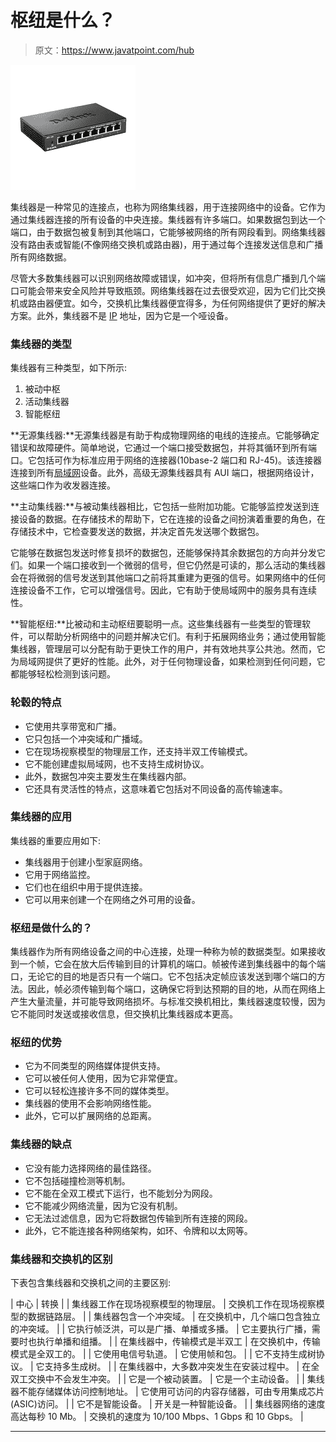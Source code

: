 # 枢纽是什么？

> 原文：<https://www.javatpoint.com/hub>

![What is hub](img/115b59b844cd4fa52f1754d09461aa8e.png)

集线器是一种常见的连接点，也称为网络集线器，用于连接网络中的设备。它作为通过集线器连接的所有设备的中央连接。集线器有许多端口。如果数据包到达一个端口，由于数据包被复制到其他端口，它能够被网络的所有网段看到。网络集线器没有路由表或智能(不像网络交换机或路由器)，用于通过每个连接发送信息和广播所有网络数据。

尽管大多数集线器可以识别网络故障或错误，如冲突，但将所有信息广播到几个端口可能会带来安全风险并导致瓶颈。网络集线器在过去很受欢迎，因为它们比交换机或路由器便宜。如今，交换机比集线器便宜得多，为任何网络提供了更好的解决方案。此外，集线器不是 [IP](https://www.javatpoint.com/ip) 地址，因为它是一个哑设备。

### 集线器的类型

集线器有三种类型，如下所示:

1.  被动中枢
2.  活动集线器
3.  智能枢纽

**无源集线器:**无源集线器是有助于构成物理网络的电线的连接点。它能够确定错误和故障硬件。简单地说，它通过一个端口接受数据包，并将其循环到所有端口。它包括可作为标准应用于网络的连接器(10base-2 端口和 RJ-45)。该连接器连接到所有[局域网](https://www.javatpoint.com/wireless-lan-introduction)设备。此外，高级无源集线器具有 AUI 端口，根据网络设计，这些端口作为收发器连接。

**主动集线器:**与被动集线器相比，它包括一些附加功能。它能够监控发送到连接设备的数据。在存储技术的帮助下，它在连接的设备之间扮演着重要的角色，在存储技术中，它检查要发送的数据，并决定首先发送哪个数据包。

它能够在数据包发送时修复损坏的数据包，还能够保持其余数据包的方向并分发它们。如果一个端口接收到一个微弱的信号，但它仍然是可读的，那么活动的集线器会在将微弱的信号发送到其他端口之前将其重建为更强的信号。如果网络中的任何连接设备不工作，它可以增强信号。因此，它有助于使局域网中的服务具有连续性。

**智能枢纽:**比被动和主动枢纽要聪明一点。这些集线器有一些类型的管理软件，可以帮助分析网络中的问题并解决它们。有利于拓展网络业务；通过使用智能集线器，管理层可以分配有助于更快工作的用户，并有效地共享公共池。然而，它为局域网提供了更好的性能。此外，对于任何物理设备，如果检测到任何问题，它都能够轻松检测到该问题。

### 轮毂的特点

*   它使用共享带宽和广播。
*   它只包括一个冲突域和广播域。
*   它在现场视察模型的物理层工作，还支持半双工传输模式。
*   它不能创建虚拟局域网，也不支持生成树协议。
*   此外，数据包冲突主要发生在集线器内部。
*   它还具有灵活性的特点，这意味着它包括对不同设备的高传输速率。

### 集线器的应用

集线器的重要应用如下:

*   集线器用于创建小型家庭网络。
*   它用于网络监控。
*   它们也在组织中用于提供连接。
*   它可以用来创建一个在网络之外可用的设备。

### 枢纽是做什么的？

集线器作为所有网络设备之间的中心连接，处理一种称为帧的数据类型。如果接收到一个帧，它会在放大后传输到目的计算机的端口。帧被传递到集线器中的每个端口，无论它的目的地是否只有一个端口。它不包括决定帧应该发送到哪个端口的方法。因此，帧必须传输到每个端口，这确保它将到达预期的目的地，从而在网络上产生大量流量，并可能导致网络损坏。与标准交换机相比，集线器速度较慢，因为它不能同时发送或接收信息，但交换机比集线器成本更高。

### 枢纽的优势

*   它为不同类型的网络媒体提供支持。
*   它可以被任何人使用，因为它非常便宜。
*   它可以轻松连接许多不同的媒体类型。
*   集线器的使用不会影响网络性能。
*   此外，它可以扩展网络的总距离。

### 集线器的缺点

*   它没有能力选择网络的最佳路径。
*   它不包括碰撞检测等机制。
*   它不能在全双工模式下运行，也不能划分为网段。
*   它不能减少网络流量，因为它没有机制。
*   它无法过滤信息，因为它将数据包传输到所有连接的网段。
*   此外，它不能连接各种网络架构，如环、令牌和以太网等。

### 集线器和交换机的区别

下表包含集线器和交换机之间的主要区别:

| 中心 | 转换 |
| 集线器工作在现场视察模型的物理层。 | 交换机工作在现场视察模型的数据链路层。 |
| 集线器包含一个冲突域。 | 在交换机中，几个端口包含独立的冲突域。 |
| 它执行帧泛洪，可以是广播、单播或多播。 | 它主要执行广播，需要时也执行单播和组播。 |
| 在集线器中，传输模式是半双工 | 在交换机中，传输模式是全双工的。 |
| 它使用电信号轨道。 | 它使用帧和包。 |
| 它不支持生成树协议。 | 它支持多生成树。 |
| 在集线器中，大多数冲突发生在安装过程中。 | 在全双工交换中不会发生冲突。 |
| 它是一个被动装置。 | 它是一个主动设备。 |
| 集线器不能存储媒体访问控制地址。 | 它使用可访问的内容存储器，可由专用集成芯片(ASIC)访问。 |
| 它不是智能设备。 | 开关是一种智能设备。 |
| 集线器网络的速度高达每秒 10 Mb。 | 交换机的速度为 10/100 Mbps、1 Gbps 和 10 Gbps。 |

* * *